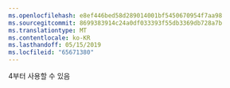 ```yaml
---
ms.openlocfilehash: e8ef446bed58d289014001bf5450670954f7aa98
ms.sourcegitcommit: 8699383914c24a0df033393f55db3369db728a7b
ms.translationtype: MT
ms.contentlocale: ko-KR
ms.lasthandoff: 05/15/2019
ms.locfileid: "65671380"
---
```

4부터 사용할 수 있음
